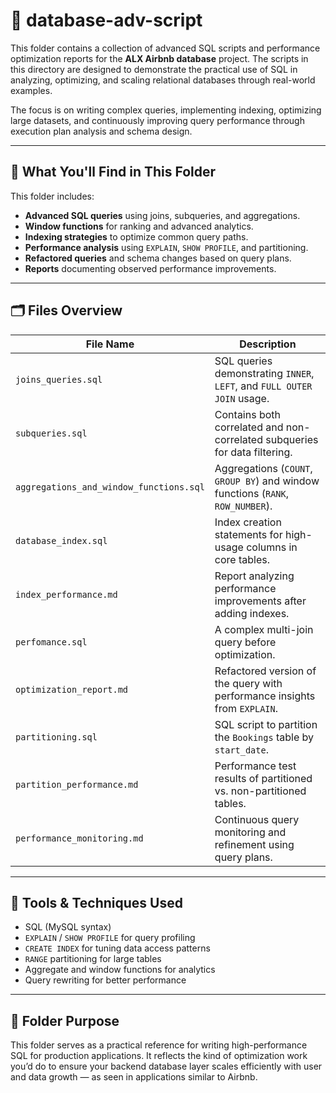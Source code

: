 # 📂 database-adv-script

This folder contains a collection of advanced SQL scripts and performance optimization reports for the **ALX Airbnb database** project. The scripts in this directory are designed to demonstrate the practical use of SQL in analyzing, optimizing, and scaling relational databases through real-world examples.

The focus is on writing complex queries, implementing indexing, optimizing large datasets, and continuously improving query performance through execution plan analysis and schema design.

---

## 🧠 What You'll Find in This Folder

This folder includes:

- **Advanced SQL queries** using joins, subqueries, and aggregations.
- **Window functions** for ranking and advanced analytics.
- **Indexing strategies** to optimize common query paths.
- **Performance analysis** using `EXPLAIN`, `SHOW PROFILE`, and partitioning.
- **Refactored queries** and schema changes based on query plans.
- **Reports** documenting observed performance improvements.

---

## 🗂 Files Overview

| File Name                                 | Description                                                                 |
|------------------------------------------|-----------------------------------------------------------------------------|
| `joins_queries.sql`                      | SQL queries demonstrating `INNER`, `LEFT`, and `FULL OUTER JOIN` usage.     |
| `subqueries.sql`                         | Contains both correlated and non-correlated subqueries for data filtering.  |
| `aggregations_and_window_functions.sql`  | Aggregations (`COUNT`, `GROUP BY`) and window functions (`RANK`, `ROW_NUMBER`). |
| `database_index.sql`                     | Index creation statements for high-usage columns in core tables.            |
| `index_performance.md`                   | Report analyzing performance improvements after adding indexes.            |
| `perfomance.sql`                         | A complex multi-join query before optimization.                            |
| `optimization_report.md`                 | Refactored version of the query with performance insights from `EXPLAIN`.   |
| `partitioning.sql`                       | SQL script to partition the `Bookings` table by `start_date`.               |
| `partition_performance.md`               | Performance test results of partitioned vs. non-partitioned tables.         |
| `performance_monitoring.md`             | Continuous query monitoring and refinement using query plans.              |

---

## 🔧 Tools & Techniques Used

- SQL (MySQL syntax)
- `EXPLAIN` / `SHOW PROFILE` for query profiling
- `CREATE INDEX` for tuning data access patterns
- `RANGE` partitioning for large tables
- Aggregate and window functions for analytics
- Query rewriting for better performance

---

## 📌 Folder Purpose

This folder serves as a practical reference for writing high-performance SQL for production applications. It reflects the kind of optimization work you’d do to ensure your backend database layer scales efficiently with user and data growth — as seen in applications similar to Airbnb.